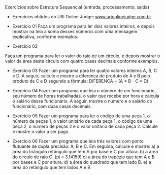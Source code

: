 Exercícios sobre Estrutura Sequencial (entrada, processamento, saída)
* Exercícios obtidos do URI Online Judge: www.urionlinejudge.com.br

* Exercício 01
Faça um programa para ler dois valores inteiros, e depois mostrar na tela a soma desses números com uma
mensagem explicativa, conforme exemplos.

* Exercício 02
  
Faça um programa para ler o valor do raio de um círculo, e depois mostrar o valor da área deste círculo com quatro
casas decimais conforme exemplos.

* Exercício 03
Fazer um programa para ler quatro valores inteiros A, B, C e D. A seguir, calcule e mostre a diferença do produto
de A e B pelo produto de C e D segundo a fórmula: DIFERENCA = (A * B - C * D).

* Exercício 04
Fazer um programa que leia o número de um funcionário, seu número de horas trabalhadas, o valor que recebe por
hora e calcula o salário desse funcionário. A seguir, mostre o número e o salário do funcionário, com duas casas
decimais.

* Exercício 05
Fazer um programa para ler o código de uma peça 1, o número de peças 1, o valor unitário de cada peça 1, o
código de uma peça 2, o número de peças 2 e o valor unitário de cada peça 2. Calcule e mostre o valor a ser pago.

* Exercício 06
Fazer um programa que leia três valores com ponto flutuante de dupla precisão: A, B e C. Em seguida, calcule e
mostre:
a) a área do triângulo retângulo que tem A por base e C por altura.
b) a área do círculo de raio C. (pi = 3.14159)
c) a área do trapézio que tem A e B por bases e C por altura.
d) a área do quadrado que tem lado B.
e) a área do retângulo que tem lados A e B.
